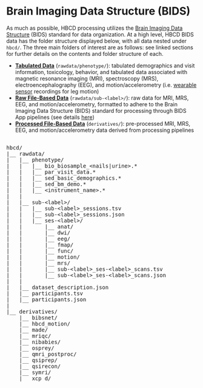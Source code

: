 
# Brain Imaging Data Structure (BIDS)
As much as possible, HBCD processing utilizes the [Brain Imaging Data Structure](https://bids-specification.readthedocs.io/en/stable/) (BIDS) standard for data organization. At a high level, HBCD BIDS data has the folder structure displayed below, with all data nested under `hbcd/`. The three main folders of interest are as follows: see linked sections for further details on the contents and folder structure of each.

- [**Tabulated Data**](phenotypes.md) (`rawdata/phenotype/`): tabulated demographics and visit information, toxicology, behavior, and tabulated data associated with magnetic resonance imaging (MRI), spectroscopy (MRS), electroencephalography (EEG), and motion/accelerometry (i.e. [wearable sensor](../measures/sensors.md) recordings for leg motion)                 
- [**Raw File-Based Data**](rawbids.md) (`rawdata/sub-<label>/`): raw data for MRI, MRS, EEG, and motion/accelerometry, formatted to adhere to the Brain Imaging Data Structure (BIDS) standard for processing through BIDS App pipelines (see details [here](../processing/index.md))        
- [**Processed File-Based Data**](derivatives.md) (`derivatives/`): pre-processed MRI, MRS, EEG, and motion/accelerometry data derived from processing pipelines

<pre class="folder-tree">

hbcd/
|__ rawdata/ 
|   |__ phenotype/
|   |   |__ bio_biosample_<span class="placeholder">&lt;nails|urine&gt;</span>.*
|   |   |__ par_visit_data.*
|   |   |__ sed_basic_demographics.*
|   |   |__ sed_bm_demo.*
|   |   |__ <span class="placeholder">&lt;instrument_name&gt;</span>.*
|   |
|   |__ sub-<span class="label">&lt;label&gt;</span>/
|   |   |__ sub-<span class="label">&lt;label&gt;</span>_sessions.tsv
|   |   |__ sub-<span class="label">&lt;label&gt;</span>_sessions.json
|   |   |__ ses-<span class="label">&lt;label&gt;</span>/
|   |       |__ anat/
|   |       |__ dwi/
|   |       |__ eeg/
|   |       |__ fmap/
|   |       |__ func/
|   |       |__ motion/
|   |       |__ mrs/
|   |       |__ sub-<span class="label">&lt;label&gt;</span>_ses-<span class="label">&lt;label&gt;</span>_scans.tsv
|   |       |__ sub-<span class="label">&lt;label&gt;</span>_ses-<span class="label">&lt;label&gt;</span>_scans.json
|   |
|   |__ dataset_description.json
|   |__ participants.tsv
|   |__ participants.json 
|
|__ derivatives/ 
    |__ bibsnet/
    |__ hbcd_motion/
    |__ made/
    |__ mriqc/
    |__ nibabies/
    |__ osprey/
    |__ qmri_postproc/
    |__ qsiprep/
    |__ qsirecon/
    |__ symri/
    |__ xcp_d/
</pre>
